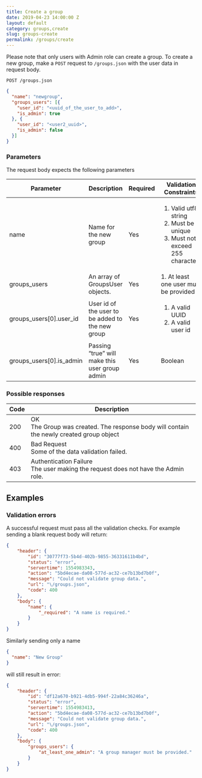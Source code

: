 ```yaml
---
title: Create a group
date: 2019-04-23 14:00:00 Z
layout: default
category: groups,create
slug: groups-create
permalink: /groups/create
---
```


Please note that only users with Admin role can create a group. 
To create a new group, make a `POST` request to `/groups.json` with the user data in request body. 

```
POST /groups.json
```
```json
{
  "name": "newgroup",
  "groups_users": [{
    "user_id": "<uuid_of_the_user_to_add>",
    "is_admin": true
  }, {
    "user_id": "<user2_uuid>",
    "is_admin": false
  }]
}
```

### Parameters
The request body expects the following parameters

<table class="table-parameters">
<thead>
  <tr>
   <th>Parameter
   </th>
   <th>Description
   </th>
   <th>Required
   </th>
   <th>Validation Constraints
   </th>
  </tr>
</thead>
<tbody>
  <tr>
   <td>name
   </td>
   <td>Name for the new group
   </td>
   <td>Yes
   </td>
   <td>
   <ol>
    <li>Valid utf8 string</li>
    <li>Must be unique</li>
    <li>Must not exceed 255 characters</li>
   </ol>
   </td>
  </tr>
  <tr>
   <td>groups_users
   </td>
   <td>An array of GroupsUser objects.
   </td>
   <td>Yes
   </td>
   <td>1. At least one user must be provided
   </td>
  </tr>
  <tr>
   <td>groups_users[0].user_id
   </td>
   <td>User id of the user to be added to the new group
   </td>
   <td>Yes
   </td>
   <td>
    <ol>
        <li>A valid UUID</li>
        <li>A valid user id</li>
    </ol>
   </td>
  </tr>
  <tr>
   <td>groups_users[0].is_admin
   </td>
   <td>Passing “true” will make this user group admin
   </td>
   <td>Yes
   </td>
   <td>Boolean
   </td>
  </tr>
  </tbody>
</table>

### Possible responses

<table class="table-parameters">
<thead>
  <tr>
   <th>Code
   </th>
   <th>Description
   </th>
  </tr>
</thead>
<tbody>
  <tr>
   <td>200
   </td>
   <td>OK<br/>
   The Group was created. The response body will contain the newly created group object
   </td>
  </tr>
  <tr>
   <td>400
   </td>
   <td>Bad Request<br/>
   Some of the data validation failed.
   </td>
  </tr>
  <tr>
   <td>403
   </td>
   <td>Authentication Failure<br/>
   The user making the request does not have the Admin role.
   </td>
  </tr>
  </tbody>
</table>


## Examples

### Validation errors

A successful request must pass all the validation checks. For example sending a blank request
body will return:

```json
{
    "header": {
        "id": "30777f73-5b4d-402b-9855-36331611b4bd",
        "status": "error",
        "servertime": 1554983343,
        "action": "5bd4ecae-da08-577d-ac32-ce7b13bd7b0f",
        "message": "Could not validate group data.",
        "url": "\/groups.json",
        "code": 400
    },
    "body": {
        "name": {
            "_required": "A name is required."
        }
    }
}
```

Similarly sending only a name 

```json
{
  "name": "New Group"
}
```

will still result in error:

```json
{
    "header": {
        "id": "df12a670-b921-4db5-994f-22a84c36246a",
        "status": "error",
        "servertime": 1554983413,
        "action": "5bd4ecae-da08-577d-ac32-ce7b13bd7b0f",
        "message": "Could not validate group data.",
        "url": "\/groups.json",
        "code": 400
    },
    "body": {
        "groups_users": {
            "at_least_one_admin": "A group manager must be provided."
        }
    }
}
```



